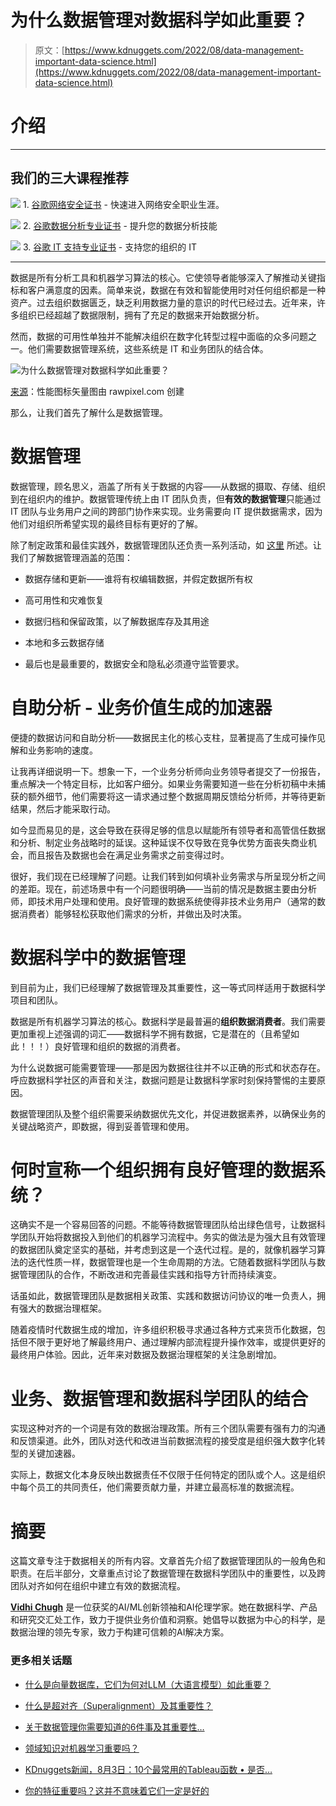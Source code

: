 # 为什么数据管理对数据科学如此重要？

> 原文：[https://www.kdnuggets.com/2022/08/data-management-important-data-science.html](https://www.kdnuggets.com/2022/08/data-management-important-data-science.html)

# 介绍

* * *

## 我们的三大课程推荐

![](../Images/0244c01ba9267c002ef39d4907e0b8fb.png) 1\. [谷歌网络安全证书](https://www.kdnuggets.com/google-cybersecurity) - 快速进入网络安全职业生涯。

![](../Images/e225c49c3c91745821c8c0368bf04711.png) 2\. [谷歌数据分析专业证书](https://www.kdnuggets.com/google-data-analytics) - 提升您的数据分析技能

![](../Images/0244c01ba9267c002ef39d4907e0b8fb.png) 3\. [谷歌 IT 支持专业证书](https://www.kdnuggets.com/google-itsupport) - 支持您的组织的 IT

* * *

数据是所有分析工具和机器学习算法的核心。它使领导者能够深入了解推动关键指标和客户满意度的因素。简单来说，数据在有效和智能使用时对任何组织都是一种资产。过去组织数据匮乏，缺乏利用数据力量的意识的时代已经过去。近年来，许多组织已经超越了数据限制，拥有了充足的数据来开始数据分析。

然而，数据的可用性单独并不能解决组织在数字化转型过程中面临的众多问题之一。他们需要数据管理系统，这些系统是 IT 和业务团队的结合体。

![为什么数据管理对数据科学如此重要？](../Images/f54a561839c8d4ed807feb3b3059561f.png)

[来源](https://www.freepik.com/free-vector/illustration-data-analysis-graph_2807754.htm#query=data&position=31&from_view=search)：性能图标矢量图由 rawpixel.com 创建

那么，让我们首先了解什么是数据管理。

# 数据管理

数据管理，顾名思义，涵盖了所有关于数据的内容——从数据的摄取、存储、组织到在组织内的维护。数据管理传统上由 IT 团队负责，但**有效的数据管理**只能通过 IT 团队与业务用户之间的跨部门协作来实现。业务需要向 IT 提供数据需求，因为他们对组织所希望实现的最终目标有更好的了解。

除了制定政策和最佳实践外，数据管理团队还负责一系列活动，如 [这里](https://www.oracle.com/in/database/what-is-data-management/) 所述。让我们了解数据管理涵盖的范围：

+   数据存储和更新——谁将有权编辑数据，并假定数据所有权

+   高可用性和灾难恢复

+   数据归档和保留政策，以了解数据库存及其用途

+   本地和多云数据存储

+   最后也是最重要的，数据安全和隐私必须遵守监管要求。

# 自助分析 - 业务价值生成的加速器

便捷的数据访问和自助分析——数据民主化的核心支柱，显著提高了生成可操作见解和业务影响的速度。

让我再详细说明一下。想象一下，一个业务分析师向业务领导者提交了一份报告，重点解决一个特定目标，比如客户细分。如果业务需要知道一些在分析初稿中未捕获的额外细节，他们需要将这一请求通过整个数据周期反馈给分析师，并等待更新结果，然后才能采取行动。

如今显而易见的是，这会导致在获得足够的信息以赋能所有领导者和高管信任数据和分析、制定业务战略时的延误。这种延误不仅导致在竞争优势方面丧失商业机会，而且报告及数据也会在满足业务需求之前变得过时。

很好，我们现在已经理解了问题。让我们转到如何填补业务需求与所呈现分析之间的差距。现在，前述场景中有一个问题很明确——当前的情况是数据主要由分析师，即技术用户处理和使用。良好管理的数据系统使得非技术业务用户（通常的数据消费者）能够轻松获取他们需求的分析，并做出及时决策。

# 数据科学中的数据管理

到目前为止，我们已经理解了数据管理及其重要性，这一等式同样适用于数据科学项目和团队。

数据是所有机器学习算法的核心。数据科学是最普遍的**组织数据消费者**。我们需要更加重视上述强调的词汇——数据科学不拥有数据，它是潜在的（且希望如此！！！）良好管理和组织的数据的消费者。

为什么说数据可能需要管理——那是因为数据往往并不以正确的形式和状态存在。呼应数据科学社区的声音和关注，数据问题是让数据科学家时刻保持警惕的主要原因。

数据管理团队及整个组织需要采纳数据优先文化，并促进数据素养，以确保业务的关键战略资产，即数据，得到妥善管理和使用。

# 何时宣称一个组织拥有良好管理的数据系统？

这确实不是一个容易回答的问题。不能等待数据管理团队给出绿色信号，让数据科学团队开始将数据投入到他们的机器学习流程中。务实的做法是为强大且有效管理的数据团队奠定坚实的基础，并考虑到这是一个迭代过程。是的，就像机器学习算法的迭代性质一样，数据管理也是一个生命周期的方法。它随着数据科学团队与数据管理团队的合作，不断改进和完善最佳实践和指导方针而持续演变。

话虽如此，数据管理团队是数据相关政策、实践和数据访问协议的唯一负责人，拥有强大的数据治理框架。

随着疫情时代数据生成的增加，许多组织积极寻求通过各种方式来货币化数据，包括但不限于更好地了解最终用户、通过理解内部流程提升操作效率，或提供更好的最终用户体验。因此，近年来对数据及数据治理框架的关注急剧增加。

# 业务、数据管理和数据科学团队的结合

实现这种对齐的一个词是有效的数据治理政策。所有三个团队需要有强有力的沟通和反馈渠道。此外，团队对迭代和改进当前数据流程的接受度是组织强大数字化转型的关键加速器。

实际上，数据文化本身反映出数据责任不仅限于任何特定的团队或个人。这是组织中每个员工的共同责任，他们需要贡献力量，并建立最高标准的数据流程。

# 摘要

这篇文章专注于数据相关的所有内容。文章首先介绍了数据管理团队的一般角色和职责。在后半部分，文章重点讨论了数据管理在数据科学团队中的重要性，以及跨团队对齐如何在组织中建立有效的数据流程。

**[Vidhi Chugh](https://vidhi-chugh.medium.com/)** 是一位获奖的AI/ML创新领袖和AI伦理学家。她在数据科学、产品和研究交汇处工作，致力于提供业务价值和洞察。她倡导以数据为中心的科学，是数据治理的领先专家，致力于构建可信赖的AI解决方案。

### 更多相关话题

+   [什么是向量数据库，它们为何对LLM（大语言模型）如此重要？](https://www.kdnuggets.com/2023/06/vector-databases-important-llms.html)

+   [什么是超对齐（Superalignment）及其重要性？](https://www.kdnuggets.com/2023/07/superalignment-important.html)

+   [关于数据管理你需要知道的6件事及其重要性…](https://www.kdnuggets.com/2022/05/6-things-need-know-data-management-matters-computer-vision.html)

+   [领域知识对机器学习重要吗？](https://www.kdnuggets.com/2022/07/domain-knowledge-important-machine-learning.html)

+   [KDnuggets新闻，8月3日：10个最常用的Tableau函数 • 是否…](https://www.kdnuggets.com/2022/n31.html)

+   [你的特征重要吗？这并不意味着它们一定是好的](https://www.kdnuggets.com/your-features-are-important-it-doesnt-mean-they-are-good)
